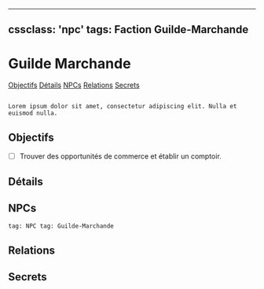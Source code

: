 
---
cssclass: 'npc'
tags: Faction Guilde-Marchande
---

# Guilde Marchande
<span class="nav"> [Objectifs](#Objectifs) [Détails](#Détails) [NPCs](#NPCs) [Relations](#Relations) [Secrets](#Secrets)</span>

```ad-desc

Lorem ipsum dolor sit amet, consectetur adipiscing elit. Nulla et euismod nulla.
```

## Objectifs
- [ ] Trouver des opportunités de commerce et établir un comptoir.

## Détails

## NPCs
```query
tag: NPC tag: Guilde-Marchande
```


## Relations

## Secrets